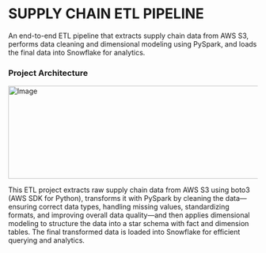 # SUPPLY CHAIN ETL PIPELINE
An end-to-end ETL pipeline that extracts supply chain data from AWS S3, performs data cleaning and dimensional modeling using PySpark, and loads the final data into Snowflake for analytics.

### Project Architecture
<img width="812" height="188" alt="Image" src="https://github.com/user-attachments/assets/ee7007b7-ef30-4a1d-87f4-dbcff11cef9a" />

This ETL project extracts raw supply chain data from AWS S3 using boto3 (AWS SDK for Python), transforms it with PySpark by cleaning the data—ensuring correct data types, handling missing values, standardizing formats, and improving overall data quality—and then applies dimensional modeling to structure the data into a star schema with fact and dimension tables. The final transformed data is loaded into Snowflake for efficient querying and analytics.

